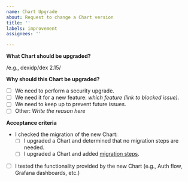 ```yaml
---
name: Chart Upgrade
about: Request to change a Chart version
title: ''
labels: improvement
assignees: ''

---
```


**What Chart should be upgraded?**

/e.g., dexidp/dex 2.15/

**Why should this Chart be upgraded?**

- [ ] We need to perform a security upgrade.
- [ ] We need it for a new feature: *which feature (link to blocked issue)*.
- [ ] We need to keep up to prevent future issues.
- [ ] Other: *Write the reason here*

**Acceptance criteria**

- I checked the migration of the new Chart:
    - [ ] I upgraded a Chart and determined that no migration steps are needed.
    - [ ] I upgraded a Chart and added [migration steps](https://github.com/elastisys/compliantkubernetes-apps/blob/main/migration).
- [ ] I tested the functionality provided by the new Chart (e.g., Auth flow, Grafana dashboards, etc.)
